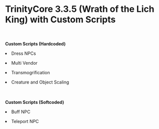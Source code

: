 # TrinityCore 3.3.5 (Wrath of the Lich King) with Custom Scripts
<br>
<br>
<b>Custom Scripts (Hardcoded)</b>
<br>
<p><li>Dress NPCs</li></p>
<p><li>Multi Vendor</li></p>
<p><li>Transmogrification</li></p>
<p><li>Creature and Object Scaling</li></p>
<br>
<br>
<b>Custom Scripts (Softcoded)</b>
<br>
<p><li>Buff NPC</li></p>
<p><li>Teleport NPC</li></p>
